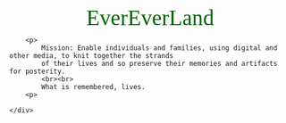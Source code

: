 
<div class="parent">
	<div class="child">
		<svg viewBox="0 0 180 22">
			<style>
				text {
					font-family: Windsor;
					fill: darkgreen;
					text-anchor: middle;
				}
			</style>
			<text x="50%" y="20">EverEverLand</text>
		</svg>

		<p>
			Mission: Enable individuals and families, using digital and other media, to knit together the strands
			of their lives and so preserve their memories and artifacts for posterity.
			<br><br>
			What is remembered, lives.
		<p>

	</div>
